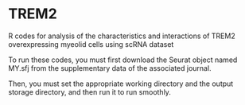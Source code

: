 # TREM2
R codes for analysis of the characteristics and interactions of TREM2 overexpressing myeolid cells using scRNA dataset

To run these codes, you must first download the Seurat object named MY.sfj from the supplementary data of the associated journal.

Then, you must set the appropriate working directory and the output storage directory, and then run it to run smoothly.
